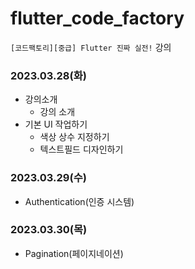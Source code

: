 # flutter_code_factory
`[코드팩토리][중급] Flutter 진짜 실전!` 강의

### 2023.03.28(화)
- 강의소개
    - 강의 소개
- 기본 UI 작업하기
    - 색상 상수 지정하기
    - 텍스트필드 디자인하기


### 2023.03.29(수)
- Authentication(인증 시스템)

### 2023.03.30(목)
- Pagination(페이지네이션)
